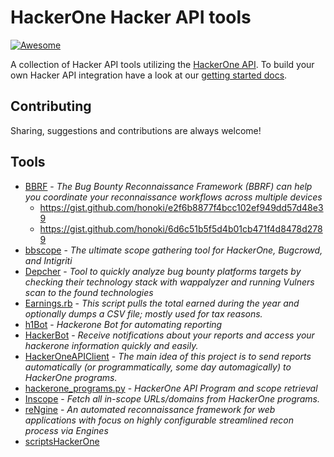 # HackerOne Hacker API tools
[![Awesome](https://awesome.re/badge.svg)](https://awesome.re)

A collection of Hacker API tools utilizing the [HackerOne API](https://api.hackerone.com). To build your own Hacker API integration have a look at our [getting started docs](https://api.hackerone.com/getting-started-hacker-api/#getting-started-hacker-api).

## Contributing

Sharing, suggestions and contributions are always welcome!

## Tools

- [BBRF](https://github.com/honoki/bbrf-client) - _The Bug Bounty Reconnaissance Framework (BBRF) can help you coordinate your reconnaissance workflows across multiple devices_
  - https://gist.github.com/honoki/e2f6b8877f4bcc102ef949dd57d48e39
  - https://gist.github.com/honoki/6d6c51b5f5d4b01cb471f4d8478d2789
- [bbscope](https://github.com/sw33tLie/bbscope/) - _The ultimate scope gathering tool for HackerOne, Bugcrowd, and Intigriti_
- [Depcher](https://github.com/patuuh/Depcher) - _Tool to quickly analyze bug bounty platforms targets by checking their technology stack with wappalyzer and running Vulners scan to the found technologies_
- [Earnings.rb](https://gitlab.com/dee-see/hackerone-scripts/-/blob/master/earnings.rb) - _This script pulls the total earned during the year and optionally dumps a CSV file; mostly used for tax reasons._
- [h1Bot](https://github.com/xpl0ited1/h1Bot) - _Hackerone Bot for automating reporting_
- [HackerBot](https://github.com/Retr02332/HackerBot) - _Receive notifications about your reports and access your hackerone information quickly and easily._
- [HackerOneAPIClient](https://github.com/pdelteil/HackerOneAPIClient) - _The main idea of this project is to send reports automatically (or programmatically, some day automagically) to HackerOne programs._
- [hackerone_programs.py](https://gist.github.com/thiezn/eeb78dcdc3902cdb2f33f9050d6d429d) - _HackerOne API Program and scope retrieval_
- [Inscope](https://github.com/michael1026/inscope) - _Fetch all in-scope URLs/domains from HackerOne programs._
- [reNgine](https://github.com/yogeshojha/rengine) - _An automated reconnaissance framework for web applications with focus on highly configurable streamlined recon process via Engines_
- [scriptsHackerOne](https://github.com/arthur4ires/scriptsHackerOne)


